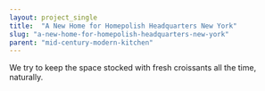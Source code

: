 ```yaml
---
layout: project_single
title:  "A New Home for Homepolish Headquarters New York"
slug: "a-new-home-for-homepolish-headquarters-new-york"
parent: "mid-century-modern-kitchen"
---
```

We try to keep the space stocked with fresh croissants all the time, naturally.